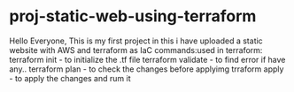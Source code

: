 # proj-static-web-using-terraform
Hello Everyone,
This is my first project in this i have uploaded a static website with AWS and terraform as IaC
commands:used in terraform:
terraform init - to initialize the .tf file
terraform validate - to find error if have any..
terraform plan - to check the changes before applyimg
trraform apply - to apply the changes and rum it
